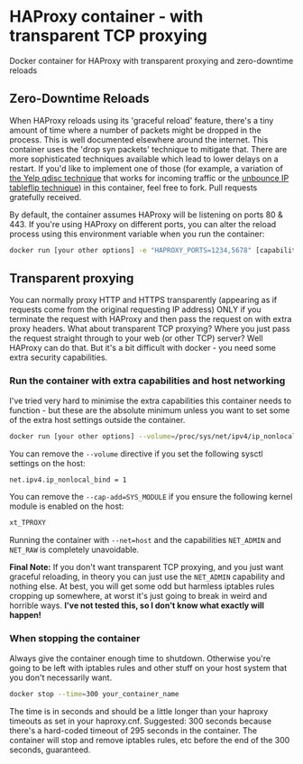 # HAProxy container - with transparent TCP proxying

Docker container for HAProxy with transparent proxying and zero-downtime reloads

## Zero-Downtime Reloads

When HAProxy reloads using its 'graceful reload' feature, there's a tiny amount of time where a number of packets might be dropped in the process. This is well documented elsewhere around the internet. This container uses the 'drop syn packets' technique to mitigate that. There are more sophisticated techniques available which lead to lower delays on a restart. If you'd like to implement one of those (for example, a variation of [the Yelp qdisc technique](http://engineeringblog.yelp.com/2015/04/true-zero-downtime-haproxy-reloads.html) that works for incoming traffic or the [unbounce IP tableflip technique](http://inside.unbounce.com/product-dev/haproxy-reloads/)) in this container, feel free to fork. Pull requests gratefully received.

By default, the container assumes HAProxy will be listening on ports 80 & 443. If you're using HAProxy on different ports, you can alter the reload process using this environment variable when you run the container:

```bash
docker run [your other options] -e "HAPROXY_PORTS=1234,5678" [capabilities options defined below] tombull/haproxy
```

## Transparent proxying

You can normally proxy HTTP and HTTPS transparently (appearing as if requests come from the original requesting IP address) ONLY if you terminate the request with HAProxy and then pass the request on with extra proxy headers. What about transparent TCP proxying? Where you just pass the request straight through to your web (or other TCP) server? Well HAProxy can do that. But it's a bit difficult with docker - you need some extra security capabilities.

### Run the container with extra capabilities and host networking

I've tried very hard to minimise the extra capabilities this container needs to function - but these are the absolute minimum unless you want to set some of the extra host settings outside the container.

```bash
docker run [your other options] --volume=/proc/sys/net/ipv4/ip_nonlocal_bind:/var/proc/sys/net/ipv4/ip_nonlocal_bind --net=host --cap-add=SYS_MODULE --cap-add=NET_ADMIN --cap-add=NET_RAW tombull/haproxy
```

You can remove the `--volume` directive if you set the following sysctl settings on the host:

```bash
net.ipv4.ip_nonlocal_bind = 1
```

You can remove the `--cap-add=SYS_MODULE` if you ensure the following kernel module is enabled on the host:

```bash
xt_TPROXY
```

Running the container with `--net=host` and the capabilities `NET_ADMIN` and `NET_RAW` is completely unavoidable.

**Final Note:** If you don't want transparent TCP proxying, and you just want graceful reloading, in theory you can just use the `NET_ADMIN` capability and nothing else. At best, you will get some odd but harmless iptables rules cropping up somewhere, at worst it's just going to break in weird and horrible ways. **I've not tested this, so I don't know what exactly will happen!**

### When stopping the container

Always give the container enough time to shutdown. Otherwise you're going to be left with iptables rules and other stuff on your host system that you don't necessarily want.

```bash
docker stop --time=300 your_container_name
```

The time is in seconds and should be a little longer than your haproxy timeouts as set in your haproxy.cnf. Suggested: 300 seconds because there's a hard-coded timeout of 295 seconds in the container. The container will stop and remove iptables rules, etc before the end of the 300 seconds, guaranteed.
